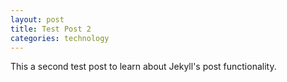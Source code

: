 ```yaml
---
layout: post
title: Test Post 2
categories: technology
---
```


This a second test post to learn about Jekyll's post functionality.
